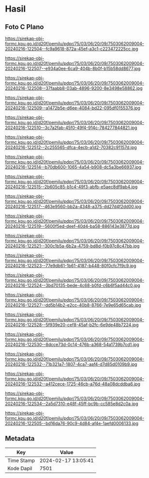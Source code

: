 # Hasil

## Foto C Plano

https://sirekap-obj-formc.kpu.go.id/d20f/pemilu/pdpr/75/03/06/20/09/7503062009004-20240216-122504--fc9a9618-872a-45ef-a3c1-c223472225cc.jpg

https://sirekap-obj-formc.kpu.go.id/d20f/pemilu/pdpr/75/03/06/20/09/7503062009004-20240216-122507--e934a0ee-6ca9-404b-8b0f-b15b58dd8677.jpg

https://sirekap-obj-formc.kpu.go.id/d20f/pemilu/pdpr/75/03/06/20/09/7503062009004-20240216-122508--37faabb8-03ab-4896-9200-8e3498e58862.jpg

https://sirekap-obj-formc.kpu.go.id/d20f/pemilu/pdpr/75/03/06/20/09/7503062009004-20240216-122509--a1472b5e-d6ee-4084-bd22-095df0155376.jpg

https://sirekap-obj-formc.kpu.go.id/d20f/pemilu/pdpr/75/03/06/20/09/7503062009004-20240216-122510--3c7a2fab-45f0-49f4-914c-784277844821.jpg

https://sirekap-obj-formc.kpu.go.id/d20f/pemilu/pdpr/75/03/06/20/09/7503062009004-20240216-122512--2c255565-dfca-4ecb-a1d2-70382c91157d.jpg

https://sirekap-obj-formc.kpu.go.id/d20f/pemilu/pdpr/75/03/06/20/09/7503062009004-20240216-122514--b70db600-1065-4a54-b908-dc5a3be66937.jpg

https://sirekap-obj-formc.kpu.go.id/d20f/pemilu/pdpr/75/03/06/20/09/7503062009004-20240216-122515--2b605c85-b1c4-49f3-abfb-e5aec8df9ab4.jpg

https://sirekap-obj-formc.kpu.go.id/d20f/pemilu/pdpr/75/03/06/20/09/7503062009004-20240216-122517--463e9560-bb2a-4348-a375-dd27d4f2dd00.jpg

https://sirekap-obj-formc.kpu.go.id/d20f/pemilu/pdpr/75/03/06/20/09/7503062009004-20240216-122519--5600f5ed-deef-40d4-ba58-886143e3877d.jpg

https://sirekap-obj-formc.kpu.go.id/d20f/pemilu/pdpr/75/03/06/20/09/7503062009004-20240216-122521--300c1b5a-6b2a-4759-bd8d-f0b97c8c47bb.jpg

https://sirekap-obj-formc.kpu.go.id/d20f/pemilu/pdpr/75/03/06/20/09/7503062009004-20240216-122523--77e9db61-1b61-4187-b448-80f0cfc7f9c9.jpg

https://sirekap-obj-formc.kpu.go.id/d20f/pemilu/pdpr/75/03/06/20/09/7503062009004-20240216-122524--3bd70135-bede-4c68-b0fd-c6b6f5ad44c0.jpg

https://sirekap-obj-formc.kpu.go.id/d20f/pemilu/pdpr/75/03/06/20/09/7503062009004-20240216-122527--dd5b14b2-e2cc-40b8-8766-7e9e65d65cab.jpg

https://sirekap-obj-formc.kpu.go.id/d20f/pemilu/pdpr/75/03/06/20/09/7503062009004-20240216-122528--5f939e20-cef8-45af-b2fc-6e9de48b7224.jpg

https://sirekap-obj-formc.kpu.go.id/d20f/pemilu/pdpr/75/03/06/20/09/7503062009004-20240216-122530--8dcce73d-0c14-476b-a368-54a1739b7cd1.jpg

https://sirekap-obj-formc.kpu.go.id/d20f/pemilu/pdpr/75/03/06/20/09/7503062009004-20240216-122532--71b321a7-1807-4ca7-aaf4-d7d85d0109b9.jpg

https://sirekap-obj-formc.kpu.go.id/d20f/pemilu/pdpr/75/03/06/20/09/7503062009004-20240216-122532--a412cece-1725-46cb-a76d-48a08dcddba6.jpg

https://sirekap-obj-formc.kpu.go.id/d20f/pemilu/pdpr/75/03/06/20/09/7503062009004-20240216-122534--2a5d7310-e48f-45ff-bc9b-cc585e8d2c0a.jpg

https://sirekap-obj-formc.kpu.go.id/d20f/pemilu/pdpr/75/03/06/20/09/7503062009004-20240216-122505--bd16da76-90c9-4d84-af4e-1aefd0006133.jpg


## Metadata

| Key        | Value               |
| ---------- | ------------------- |
| Time Stamp | 2024-02-17 13:05:41 |
| Kode Dapil | 7501                |



